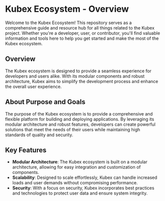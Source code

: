 # Kubex Ecosystem - Overview

Welcome to the Kubex Ecosystem! This repository serves as a comprehensive guide and resource hub for all things related to the Kubex project. Whether you're a developer, user, or contributor, you'll find valuable information and tools here to help you get started and make the most of the Kubex ecosystem.

## Overview

The Kubex ecosystem is designed to provide a seamless experience for developers and users alike. With its modular components and robust architecture, Kubex aims to simplify the development process and enhance the overall user experience.

## About Purpose and Goals

The purpose of the Kubex ecosystem is to provide a comprehensive and flexible platform for building and deploying applications. By leveraging its modular architecture and robust features, developers can create powerful solutions that meet the needs of their users while maintaining high standards of quality and security.

## Key Features

- **Modular Architecture**: The Kubex ecosystem is built on a modular architecture, allowing for easy integration and customization of components.
- **Scalability**: Designed to scale effortlessly, Kubex can handle increased loads and user demands without compromising performance.
- **Security**: With a focus on security, Kubex incorporates best practices and technologies to protect user data and ensure system integrity.
